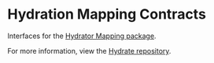 # Hydration Mapping Contracts

Interfaces for the [Hydrator Mapping package](https://github.com/Stratadox/HydratorMapping).

For more information, view the [Hydrate repository](https://github.com/Stratadox/Hydrate).
